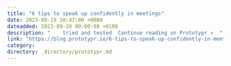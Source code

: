 ```yaml
---
title: "6 tips to speak up confidently in meetings"
date: 2023-09-19 10:47:00 +0000
dateadded: 2023-09-20 00:00:08 +0100
description: "    tried and tested  Continue reading on Prototypr »  "
link: "https://blog.prototypr.io/6-tips-to-speak-up-confidently-in-meetings-c204f02477f?source=rss----eb297ea1161a---4"
category:
directory: _directory/prototypr.md
---
```

